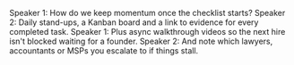 Speaker 1: How do we keep momentum once the checklist starts?
Speaker 2: Daily stand-ups, a Kanban board and a link to evidence for every completed task.
Speaker 1: Plus async walkthrough videos so the next hire isn't blocked waiting for a founder.
Speaker 2: And note which lawyers, accountants or MSPs you escalate to if things stall.
